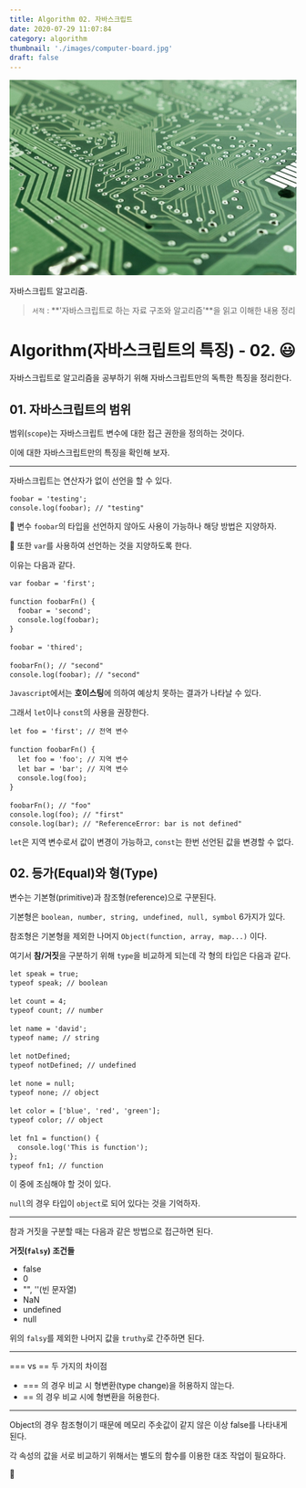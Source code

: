```yaml
---
title: Algorithm 02. 자바스크립트
date: 2020-07-29 11:07:84
category: algorithm
thumbnail: './images/computer-board.jpg'
draft: false
---
```


![](./images/computer-board.jpg)

자바스크립트 알고리즘.

> `서적` : **'자바스크립트로 하는 자료 구조와 알고리즘'**을 읽고 이해한 내용 정리

# Algorithm(자바스크립트의 특징) - 02. 😃

자바스크립트로 알고리즘을 공부하기 위해 자바스크립트만의 독특한 특징을 정리한다.

## 01. 자바스크립트의 범위

범위(`scope`)는 자바스크립트 변수에 대한 접근 권한을 정의하는 것이다.

이에 대한 자바스크립트만의 특징을 확인해 보자.

---

자바스크립트는 연산자가 없이 선언을 할 수 있다.

```js{}
foobar = 'testing';
console.log(foobar); // "testing"
```

🚨 변수 `foobar`의 타입을 선언하지 않아도 사용이 가능하나 해당 방법은 지양하자.

🚨 또한 `var`를 사용하여 선언하는 것을 지양하도록 한다.

이유는 다음과 같다.

```js{1,4}
var foobar = 'first';

function foobarFn() {
  foobar = 'second';
  console.log(foobar);
}

foobar = 'thired';

foobarFn(); // "second"
console.log(foobar); // "second"
```

`Javascript`에서는 **호이스팅**에 의하여 예상치 못하는 결과가 나타날 수 있다.

그래서 `let`이나 `const`의 사용을 권장한다.

```js{}
let foo = 'first'; // 전역 변수

function foobarFn() {
  let foo = 'foo'; // 지역 변수
  let bar = 'bar'; // 지역 변수
  console.log(foo);
}

foobarFn(); // "foo"
console.log(foo); // "first"
console.log(bar); // "ReferenceError: bar is not defined"
```

`let`은 지역 변수로서 값이 변경이 가능하고, `const`는 한번 선언된 값을 변경할 수 없다.

## 02. 등가(Equal)와 형(Type)

변수는 기본형(primitive)과 참조형(reference)으로 구분된다.

기본형은 `boolean, number, string, undefined, null, symbol` 6가지가 있다.

참조형은 기본형을 제외한 나머지 `Object(function, array, map...)` 이다.

여기서 **참/거짓**을 구분하기 위해 `type`을 비교하게 되는데 각 형의 타입은 다음과 같다.

```js{13, 14}
let speak = true;
typeof speak; // boolean

let count = 4;
typeof count; // number

let name = 'david';
typeof name; // string

let notDefined;
typeof notDefined; // undefined

let none = null;
typeof none; // object

let color = ['blue', 'red', 'green'];
typeof color; // object

let fn1 = function() {
  console.log('This is function');
};
typeof fn1; // function
```

이 중에 조심해야 할 것이 있다.

`null`의 경우 타입이 `object`로 되어 있다는 것을 기억하자.

---

참과 거짓을 구분할 때는 다음과 같은 방법으로 접근하면 된다.

**거짓(`falsy`) 조건들**

- false
- 0
- "", ''(빈 문자열)
- NaN
- undefined
- null

위의 `falsy`를 제외한 나머지 값을 `truthy`로 간주하면 된다.

---

\=== vs \== 두 가지의 차이점

- \=== 의 경우 비교 시 형변환(type change)을 허용하지 않는다.
- \== 의 경우 비교 시에 형변환을 허용한다.

---

Object의 경우 참조형이기 때문에 메모리 주솟값이 같지 않은 이상 false를 나타내게 된다.

각 속성의 값을 서로 비교하기 위해서는 별도의 함수를 이용한 대조 작업이 필요하다.

👋
